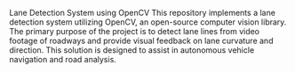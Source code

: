 Lane Detection System using OpenCV
This repository implements a lane detection system utilizing OpenCV, an open-source computer vision library. The primary purpose of the project is to detect lane lines from video footage of roadways and provide visual feedback on lane curvature and direction. This solution is designed to assist in autonomous vehicle navigation and road analysis.
